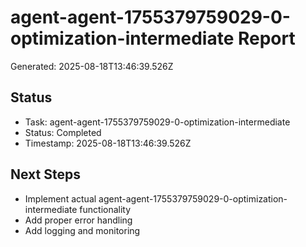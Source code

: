 # agent-agent-1755379759029-0-optimization-intermediate Report

Generated: 2025-08-18T13:46:39.526Z

## Status
- Task: agent-agent-1755379759029-0-optimization-intermediate
- Status: Completed
- Timestamp: 2025-08-18T13:46:39.526Z

## Next Steps
- Implement actual agent-agent-1755379759029-0-optimization-intermediate functionality
- Add proper error handling
- Add logging and monitoring
